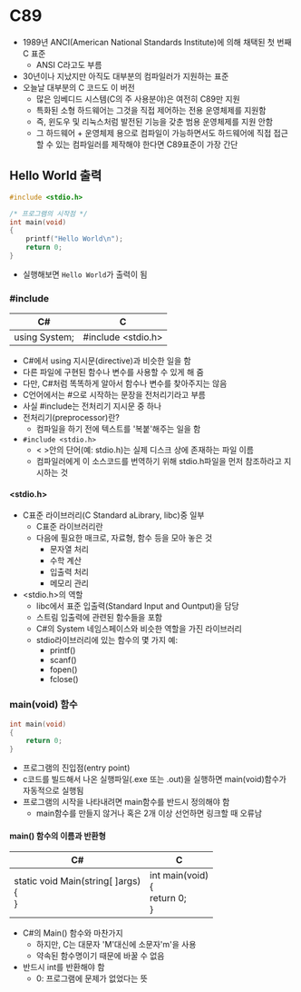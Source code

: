 # C89

- 1989년 ANCI(American National Standards Institute)에 의해 채택된 첫 번째 C 표준
  - ANSI C라고도 부름
- 30년이나 지났지만 아직도 대부분의 컴파일러가 지원하는 표준
- 오늘날 대부분의 C 코드도 이 버전
  - 많은 임베디드 시스템(C의 주 사용분야)은 여전히 C89만 지원
  - 특화된 소형 하드웨어는 그것을 직접 제어하는 전용 운영체제를 지원함
  - 즉, 윈도우 및 리눅스처럼 발전된 기능을 갖춘 범용 운영체제를 지원 안함
  - 그 하드웨어 + 운영체제 용으로 컴파일이 가능하면서도 하드웨어에 직접 접근할 수 있는 컴파일러를 제작해야 한다면 C89표준이 가장 간단

## Hello World 출력

```c
#include <stdio.h>

/* 프로그램의 시작점 */
int main(void)
{
    printf("Hello World\n");
    return 0;
}
```

- 실행해보면 `Hello World`가 출력이 됨

### #include

|C#|C|
|-|-|
|using System;|#include <stdio.h>|

- C#에서 using 지시문(directive)과 비슷한 일을 함
- 다른 파일에 구현된 함수나 변수를 사용할 수 있게 해 줌
- 다만, C#처럼 똑똑하게 알아서 함수나 변수를 찾아주지는 않음
- C언어에서는 #으로 시작하는 문장을 전처리기라고 부름
- 사실 #include는 전처리기 지시문 중 하나
- 전처리기(preprocessor)란?
  - 컴파일을 하기 전에 텍스트를 '복붙'해주는 일을 함
- `#include <stdio.h>`
  - < >안의 단어(예: stdio.h)는 실제 디스크 상에 존재하는 파일 이름
  - 컴파일러에게 이 소스코드를 번역하기 위해 stdio.h파일을 먼저 참조하라고 지시하는 것

#### <stdio.h>

- C표준 라이브러리(C Standard aLibrary, libc)중 일부
  - C표준 라이브러리란
  - 다음에 필요한 매크로, 자료형, 함수 등을 모아 놓은 것
    - 문자열 처리
    - 수학 계산
    - 입출력 처리
    - 메모리 관리
- <stdio.h>의 역할
  - libc에서 표준 입출력(Standard Input and Ountput)을 담당
  - 스트림 입출력에 관련된 함수들을 포함
  - C#의 System 네임스페이스와 비슷한 역할을 가진 라이브러리
  - stdio라이브러리에 있는 함수의 몇 가지 예:
    - printf()
    - scanf()
    - fopen()
    - fclose()

### main(void) 함수

```c
int main(void)
{
    return 0;
}
```

- 프로그램의 진입점(entry point)
- c코드를 빌드해서 나온 실행파일(.exe 또는 .out)을 실행하면 main(void)함수가 자동적으로 실행됨
- 프로그램의 시작을 나타내려면 main함수를 반드시 정의해야 함
  - main함수를 만들지 않거나 혹은 2개 이상 선언하면 링크할 때 오류남

#### main() 함수의 이름과 반환형

|C#|C|
|-|-|
|static void Main(string[ ]args)<br  />{<br  />}|int main(void)<br  />{<br  />return 0;<br  />}|

- C#의 Main() 함수와 마찬가지
  - 하지만, C는 대문자 'M'대신에 소문자'm'을 사용
  - 약속된 함수명이기 때문에 바꿀 수 없음
- 반드시 int를 반환해야 함
  - 0: 프로그램에 문제가 없었다는 뜻
